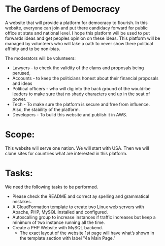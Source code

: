 # The Gardens of Democracy
A website that will provide a platform for democracy to flourish. In this website, everyone can join and put there candidacy forward for public office at state and national level. I hope this platform will be used to put forwards ideas and get peoples opinion on these ideas. This platform will be managed by volunteers who will take a oath to never show there political affinity and to be non-bias. 

The moderators will be volunteers:
* Lawyers - to check the validity of the clams and proposals being perused, 
* Accounts - to keep the politicians honest about their financial proposals and ideas
* Political officers - who will dig into the back ground of the would-be leaders to make sure that no shady characters end up in the seat of power.
* Tech - To make sure the platform is secure and free from influence. Also, the stability of the platform.
* Developers - To build this website and publish it in AWS.
	

Scope:
======
This website will serve one nation. We will start with USA. Then we will clone sites for countries what are interested in this platform.

Tasks:
======
We need the following tasks to be performed.
* Please check the README and correct ay spelling and grammatical mistakes.
* A CloudFormation template to create two Linux web servers with Apache, PHP, MySQL installed and configured.
* Autoscalling group to increase instances if traffic increases but keep a minimum of two instance running all the time.
* Create a PHP Website with MySQL backend.
	* The exact layout of the website 1st page will have what’s shown in the template section with label 
		"4a Main Page."
		

